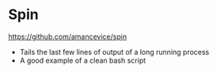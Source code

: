 # Spin
https://github.com/amancevice/spin
* Tails the last few lines of output of a long running process
* A good example of a clean bash script
